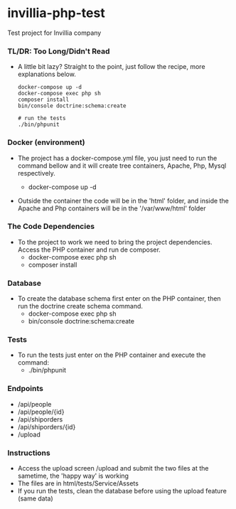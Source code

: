 # invillia-php-test
Test project for Invillia company

### TL/DR: Too Long/Didn't Read
  - A little bit lazy? Straight to the point, just follow the recipe, more explanations below.

        docker-compose up -d
        docker-compose exec php sh
        composer install
        bin/console doctrine:schema:create

        # run the tests
        ./bin/phpunit

### Docker (environment)

- The project has a docker-compose.yml file, you just need to run the command bellow and it will create tree containers, Apache, Php, Mysql respectively.
  - docker-compose up -d

- Outside the container the code will be in the 'html' folder, and inside the Apache and Php containers will be in the '/var/www/html' folder

### The Code Dependencies

- To the project to work we need to bring the project dependencies. Access the PHP container and run de composer.
  - docker-compose exec php sh
  - composer install

### Database

- To create the database schema first enter on the PHP container, then run the doctrine create schema command.
  - docker-compose exec php sh
  - bin/console doctrine:schema:create

### Tests
  - To run the tests just enter on the PHP container and execute the command:
      - ./bin/phpunit

### Endpoints
  - /api/people
  - /api/people/{id}
  - /api/shiporders
  - /api/shiporders/{id}
  - /upload

### Instructions
  - Access the upload screen /upload and submit the two files at the sametime, the 'happy way' is working
  - The files are in html/tests/Service/Assets
  - If you run the tests, clean the database before using the upload feature (same data)